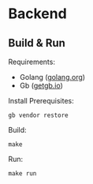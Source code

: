 # Backend

## Build & Run

Requirements:

* Golang ([golang.org](https://golang.org/))
* Gb ([getgb.io](https://getgb.io/))

Install Prerequisites:

    gb vendor restore

Build:

    make

Run:

    make run

